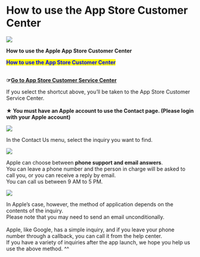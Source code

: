 # How to use the App Store Customer Center

![](https://support.swing2app.com/wp-content/uploads/2018/09/appstore\_help.png)

**How to use the Apple App Store Customer Center**





<mark style="color:blue;">**How to use the App Store Customer Center**</mark>

\
**☞**[**Go to App Store Customer Service Center**](https://developer.apple.com/contact/#!/topic/select)

If you select the shortcut above, you’ll be taken to the App Store Customer Service Center. \
\
**★ You must have an Apple account to use the Contact page. (Please login with your Apple account)**

![](https://support.swing2app.com/wp-content/uploads/2018/09/ad62.png)

In the Contact Us menu, select the inquiry you want to find.

![](https://support.swing2app.com/wp-content/uploads/2018/09/ad63.png)

Apple can choose between **phone support and email answers**.\
You can leave a phone number and the person in charge will be asked to call you, or you can receive a reply by email.\
You can call us between 9 AM to 5 PM.



![](https://support.swing2app.com/wp-content/uploads/2018/09/Screenshot-2020-05-05-at-17.59.32.png)

In Apple’s case, however, the method of application depends on the contents of the inquiry.\
Please note that you may need to send an email unconditionally.\
\
Apple, like Google, has a simple inquiry, and if you leave your phone number through a callback, you can call it from the help center.\
If you have a variety of inquiries after the app launch, we hope you help us use the above method. ^^
